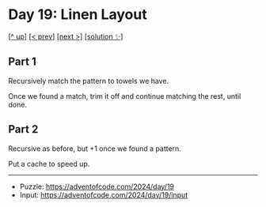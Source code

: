 # Day 19: Linen Layout

[[^ up]](../../README.asciidoc) [[< prev]](../day-18/README.MD) [[next >]](../day-20/README.MD) [[solution ✨]](./solve.py)

<!-- article begin -->

## Part 1

Recursively match the pattern to towels we have.

Once we found a match, trim it off and continue matching the rest, until done.

## Part 2

Recursive as before, but +1 once we found a pattern.

Put a cache to speed up.

<!-- article end -->

---

* Puzzle: https://adventofcode.com/2024/day/19
* Input: https://adventofcode.com/2024/day/19/input

